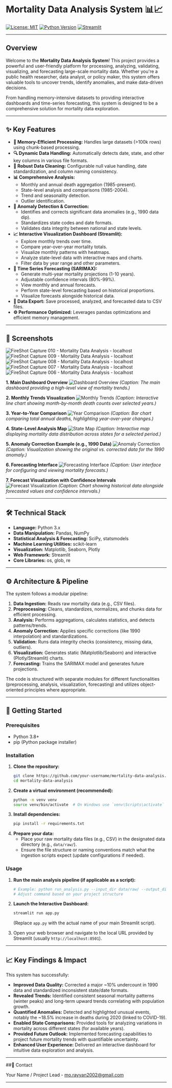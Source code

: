 # Mortality Data Analysis System 📊📈

[![License: MIT](https://img.shields.io/badge/License-MIT-yellow.svg)](https://opensource.org/licenses/MIT) <!-- Optional: Add relevant badges -->
[![Python Version](https://img.shields.io/badge/python-3.x-blue.svg)](https://www.python.org/)
[![Streamlit](https://static.streamlit.io/badges/streamlit_badge_black_white.svg)](https://streamlit.io)

---

## Overview

Welcome to the **Mortality Data Analysis System**! This project provides a powerful and user-friendly platform for processing, analyzing, validating, visualizing, and forecasting large-scale mortality data. Whether you're a public health researcher, data analyst, or policy maker, this system offers valuable tools to uncover trends, identify anomalies, and make data-driven decisions.

From handling memory-intensive datasets to providing interactive dashboards and time-series forecasting, this system is designed to be a comprehensive solution for mortality data exploration.

---

## ✨ Key Features

*   **🧠 Memory-Efficient Processing:** Handles large datasets (>100k rows) using chunk-based processing.
*   **🔍 Dynamic Data Handling:** Automatically detects date, state, and other key columns in various file formats.
*   **🧹 Robust Data Cleaning:** Configurable null value handling, date standardization, and column naming consistency.
*   **📊 Comprehensive Analysis:**
    *   Monthly and annual death aggregation (1985-present).
    *   State-level analysis and comparisons (1985-2004).
    *   Trend and seasonality detection.
    *   Outlier identification.
*   **🔧 Anomaly Detection & Correction:**
    *   Identifies and corrects significant data anomalies (e.g., 1990 data dip).
    *   Standardizes state codes and date formats.
    *   Validates data integrity between national and state levels.
*   **📈 Interactive Visualization Dashboard (Streamlit):**
    *   Explore monthly trends over time.
    *   Compare year-over-year mortality totals.
    *   Visualize monthly patterns with heatmaps.
    *   Analyze state-level data with interactive maps and charts.
    *   Filter data by year range and other parameters.
*   **🔮 Time Series Forecasting (SARIMAX):**
    *   Generate multi-year mortality projections (1-10 years).
    *   Adjustable confidence intervals (80%-99%).
    *   View monthly and annual forecasts.
    *   Perform state-level forecasting based on historical proportions.
    *   Visualize forecasts alongside historical data.
*   **💾 Data Export:** Save processed, analyzed, and forecasted data to CSV files.
*   **⚙️ Performance Optimized:** Leverages pandas optimizations and efficient memory management.

---

## 📸 Screenshots

![FireShot Capture 010 - Mortality Data Analysis - localhost](https://github.com/user-attachments/assets/985b9439-67b4-45a1-aacd-a6dd1b15be00)
![FireShot Capture 009 - Mortality Data Analysis - localhost](https://github.com/user-attachments/assets/d9a55554-d6ba-4137-acfd-13ea3a0707d9)
![FireShot Capture 008 - Mortality Data Analysis - localhost](https://github.com/user-attachments/assets/e4baf544-850a-4a3e-a874-8fc74364b7e7)
![FireShot Capture 007 - Mortality Data Analysis - localhost](https://github.com/user-attachments/assets/90856fb5-fb31-4f54-b931-7ea91fb6723d)
![FireShot Capture 006 - Mortality Data Analysis - localhost](https://github.com/user-attachments/assets/f82ed22f-1800-446c-a988-7cdff884eea8)

**1. Main Dashboard Overview**
![Dashboard Overview](placeholder-dashboard-overview.png)
*(Caption: The main dashboard providing a high-level view of mortality trends.)*

**2. Monthly Trends Visualization**
![Monthly Trends](placeholder-monthly-trends.png)
*(Caption: Interactive line chart showing month-by-month death counts over selected years.)*

**3. Year-to-Year Comparison**
![Year Comparison](placeholder-year-comparison.png)
*(Caption: Bar chart comparing total annual deaths, highlighting year-over-year changes.)*

**4. State-Level Analysis Map**
![State Map](placeholder-state-map.png)
*(Caption: Interactive map displaying mortality data distribution across states for a selected period.)*

**5. Anomaly Correction Example (e.g., 1990 Data)**
![Anomaly Correction](placeholder-anomaly-correction.png)
*(Caption: Visualization showing the original vs. corrected data for the 1990 anomaly.)*

**6. Forecasting Interface**
![Forecasting Interface](placeholder-forecasting-interface.png)
*(Caption: User interface for configuring and viewing mortality forecasts.)*

**7. Forecast Visualization with Confidence Intervals**
![Forecast Visualization](placeholder-forecast-visualization.png)
*(Caption: Chart showing historical data alongside forecasted values and confidence intervals.)*

---

## 🛠️ Technical Stack

*   **Language:** Python 3.x
*   **Data Manipulation:** Pandas, NumPy
*   **Statistical Analysis & Forecasting:** SciPy, statsmodels
*   **Machine Learning Utilities:** scikit-learn
*   **Visualization:** Matplotlib, Seaborn, Plotly
*   **Web Framework:** Streamlit
*   **Core Libraries:** os, glob, re

---

## ⚙️ Architecture & Pipeline

The system follows a modular pipeline:

1.  **Data Ingestion:** Reads raw mortality data (e.g., CSV files).
2.  **Preprocessing:** Cleans, standardizes, normalizes, and chunks data for efficient processing.
3.  **Analysis:** Performs aggregations, calculates statistics, and detects patterns/trends.
4.  **Anomaly Correction:** Applies specific corrections (like 1990 interpolation) and standardizations.
5.  **Validation:** Runs data integrity checks (consistency, missing data, outliers).
6.  **Visualization:** Generates static (Matplotlib/Seaborn) and interactive (Plotly/Streamlit) charts.
7.  **Forecasting:** Trains the SARIMAX model and generates future projections.

The code is structured with separate modules for different functionalities (preprocessing, analysis, visualization, forecasting) and utilizes object-oriented principles where appropriate.

---

## 🚀 Getting Started

### Prerequisites

*   Python 3.8+
*   pip (Python package installer)

### Installation

1.  **Clone the repository:**
    ```bash
    git clone https://github.com/your-username/mortality-data-analysis.git
    cd mortality-data-analysis
    ```
2.  **Create a virtual environment (recommended):**
    ```bash
    python -m venv venv
    source venv/bin/activate  # On Windows use `venv\Scripts\activate`
    ```
3.  **Install dependencies:**
    ```bash
    pip install -r requirements.txt
    ```
4.  **Prepare your data:**
    *   Place your raw mortality data files (e.g., CSV) in the designated data directory (e.g., `data/raw/`).
    *   Ensure the file structure or naming conventions match what the ingestion scripts expect (update configurations if needed).

### Usage

1.  **Run the main analysis pipeline (if applicable as a script):**
    ```bash
    # Example: python run_analysis.py --input_dir data/raw/ --output_dir data/processed/
    # Adjust command based on your project structure
    ```
2.  **Launch the Interactive Dashboard:**
    ```bash
    streamlit run app.py
    ```
    (Replace `app.py` with the actual name of your main Streamlit script).

3.  Open your web browser and navigate to the local URL provided by Streamlit (usually `http://localhost:8501`).

---

## 📈 Key Findings & Impact

This system has successfully:

*   **Improved Data Quality:** Corrected a major ~10% undercount in 1990 data and standardized inconsistent state/date formats.
*   **Revealed Trends:** Identified consistent seasonal mortality patterns (winter peaks) and long-term upward trends correlating with population growth.
*   **Quantified Anomalies:** Detected and highlighted unusual events, notably the ~18.5% increase in deaths during 2020 (linked to COVID-19).
*   **Enabled State Comparisons:** Provided tools for analyzing variations in mortality across different states (for available years).
*   **Provided Future Outlook:** Implemented forecasting capabilities to project future mortality trends with quantifiable uncertainty.
*   **Enhanced User Experience:** Delivered an interactive dashboard for intuitive data exploration and analysis.

---


##📧 Contact

Your Name / Project Lead - mo.rayyan2002@gmail.com

---
